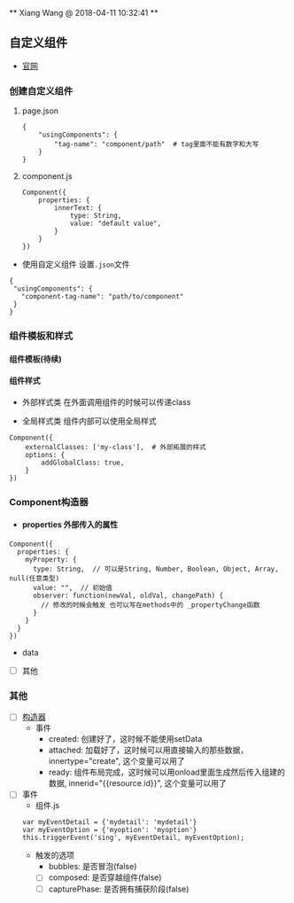 ** Xiang Wang @ 2018-04-11 10:32:41 **


## 自定义组件
* [官网](https://developers.weixin.qq.com/miniprogram/dev/framework/custom-component/)
### 创建自定义组件
1. page.json
    ```
    {
        "usingComponents": {
            "tag-name": "component/path"  # tag里面不能有数字和大写
        }
    }
    ```
2. component.js
    ```
    Component({
        properties: {
            innerText: {
                type: String,
                value: "default value",
            }
        }
    })
    ```

* 使用自定义组件
设置`.json`文件
```
{
 "usingComponents": {
   "component-tag-name": "path/to/component"
 }
}
```

### 组件模板和样式
#### 组件模板(待续)
#### 组件样式
* 外部样式类
在外面调用组件的时候可以传递class

* 全局样式类
组件内部可以使用全局样式
```
Component({
    externalClasses: ['my-class'],  # 外部拓展的样式
    options: {
        addGlobalClass: true,
    }
})
```

### Component构造器
* #### properties 外部传入的属性
```
Component({
  properties: {
    myProperty: {
      type: String,  // 可以是String, Number, Boolean, Object, Array, null(任意类型)
      value: "",  // 初始值
      observer: function(newVal, oldVal, changePath) {
        // 修改的时候会触发 也可以写在methods中的 _propertyChange函数
      }
    }
  }
})
```

* data
* [ ] 其他

### 其他
* [ ] [构造器](https://developers.weixin.qq.com/miniprogram/dev/framework/custom-component/component.html)
    * 事件
        * created: 创建好了，这时候不能使用setData
        * attached: 加载好了，这时候可以用直接输入的那些数据，innertype="create", 这个变量可以用了
        * ready: 组件布局完成，这时候可以用onload里面生成然后传入组建的数据, innerid="{{resource.id}}", 这个变量可以用了
* [ ] 事件
    * 组件.js
    ```
    var myEventDetail = {'mydetail': 'mydetail'}
    var myEventOption = {'myoption': 'myoption'}
    this.triggerEvent('sing', myEventDetail, myEventOption);
    ```
    * 触发的选项
        * bubbles: 是否冒泡(false)
        * [ ] composed: 是否穿越组件(false)
        * [ ] capturePhase: 是否拥有捕获阶段(false)
